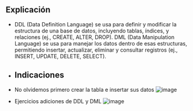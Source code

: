 ## Explicación
- DDL (Data Definition Language) se usa para definir y modificar la estructura de una base de datos, incluyendo tablas, índices, y relaciones (ej., CREATE, ALTER, DROP). DML (Data Manipulation Language) se usa para manejar los datos dentro de esas estructuras, permitiendo insertar, actualizar, eliminar y consultar registros (ej., INSERT, UPDATE, DELETE, SELECT).

- ## Indicaciones
- No olvidemos primero crear la tabla e insertar sus datos
![image](https://github.com/user-attachments/assets/c90cc85c-22a4-4797-abc2-f13cc0eb7112)
-  Ejercicios adiciones de DDL y DML
![image](https://github.com/user-attachments/assets/7e1fda2e-db43-4fd5-9f13-5a5b20dc84ba)
